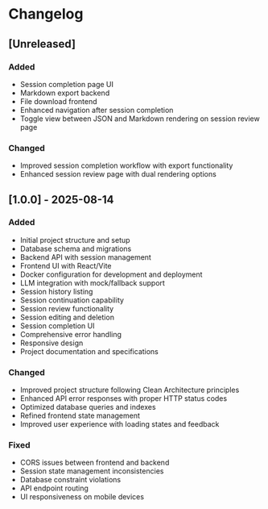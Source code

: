 # Changelog

## [Unreleased]

### Added
- Session completion page UI
- Markdown export backend
- File download frontend
- Enhanced navigation after session completion
- Toggle view between JSON and Markdown rendering on session review page

### Changed
- Improved session completion workflow with export functionality
- Enhanced session review page with dual rendering options

## [1.0.0] - 2025-08-14

### Added
- Initial project structure and setup
- Database schema and migrations
- Backend API with session management
- Frontend UI with React/Vite
- Docker configuration for development and deployment
- LLM integration with mock/fallback support
- Session history listing
- Session continuation capability
- Session review functionality
- Session editing and deletion
- Session completion UI
- Comprehensive error handling
- Responsive design
- Project documentation and specifications

### Changed
- Improved project structure following Clean Architecture principles
- Enhanced API error responses with proper HTTP status codes
- Optimized database queries and indexes
- Refined frontend state management
- Improved user experience with loading states and feedback

### Fixed
- CORS issues between frontend and backend
- Session state management inconsistencies
- Database constraint violations
- API endpoint routing
- UI responsiveness on mobile devices